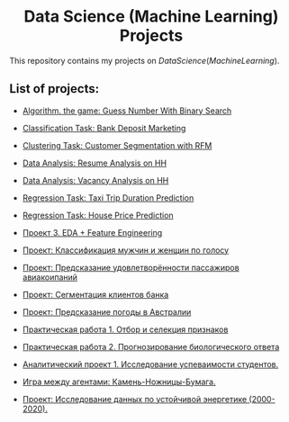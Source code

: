 # <center> **Data Science (Machine Learning) Projects**

This repository contains my projects on $Data Science (Machine Learning)$.

## List of projects:

* [Algorithm. the game: Guess Number With Binary Search](https://github.com/Ilya-Zakharenko/sf_data_sciense/tree/main/Projects/Algorithm.Guess-Number-With-Binary-Search)

* [Classification Task: Bank Deposit Marketing](https://github.com/Ilya-Zakharenko/sf_data_sciense/tree/main/Projects/Classification_Task.Bank-Deposit-Marketing)

* [Clustering Task: Customer Segmentation with RFM](https://github.com/Ilya-Zakharenko/sf_data_sciense/tree/main/Projects/Clustering_Task.Customer-Segmentation-with-RFM)

* [Data Analysis: Resume Analysis on HH](https://github.com/Ilya-Zakharenko/sf_data_sciense/tree/main/Projects/Data-Analysis.Resume-Analysis-on-HH)

* [Data Analysis: Vacancy Analysis on HH](https://github.com/Ilya-Zakharenko/sf_data_sciense/tree/main/Projects/Data-Analysis.Vacancy-Analysis-on-HH)

* [Regression Task: Taxi Trip Duration Prediction](https://github.com/Ilya-Zakharenko/sf_data_sciense/tree/main/Projects/Regression_Task.Taxi-Trip-Duration-Prediction)

* [Regression Task: House Price Prediction](https://github.com/Ilya-Zakharenko/sf_data_sciense/tree/main/Projects/Regression_Task.House-Price-Prediction)

* [Проект 3. EDA + Feature Engineering](https://github.com/Ilya-Zakharenko/sf_data_sciense/tree/main/Projects/PROJECT-3)

* [Проект: Классификация мужчин и женщин по голосу](https://github.com/Ilya-Zakharenko/sf_data_sciense/tree/main/Projects/PROJECT_Classification_of_men_and_women_by_voice)

* [Проект: Предсказание удовлетворённости пассажиров авиакоипаний](https://github.com/Ilya-Zakharenko/sf_data_sciense/tree/main/Projects/PROJECT_Predicting_airline_passenger_satisfaction)

* [Проект: Сегментация клиентов банка](https://github.com/Ilya-Zakharenko/sf_data_sciense/tree/main/Projects/PROJECT_Segmentation_of_bank_clients)

* [Проект: Предсказание погоды в Австралии](https://github.com/Ilya-Zakharenko/sf_data_sciense/tree/main/Projects/PROJECT_Weather_prediction_in_Australia)

* [Практическая работа 1. Отбор и селекция признаков](https://github.com/Ilya-Zakharenko/sf_data_sciense/tree/main/Projects/practical_work_1)

* [Практическая работа 2. Прогнозирование биологического ответа](https://github.com/Ilya-Zakharenko/sf_data_sciense/tree/main/Projects/practical_work_2)

* [Аналитический проект 1. Исследование успеваимости студентов.](https://github.com/Ilya-Zakharenko/sf_data_sciense/tree/main/Projects/Riid_Education_Analysis)

* [Игра между агентами: Камень-Ножницы-Бумага.](https://github.com/Ilya-Zakharenko/sf_data_sciense/tree/main/Projects/Rock_Paper_Scissors_Agents_Battle)

* [Проект: Исследование данных по устойчивой энергетике (2000-2020).](https://github.com/Ilya-Zakharenko/sf_data_sciense/tree/main/Projects/Global_Data_on_Sustainable_Energy_(2000-2020))
